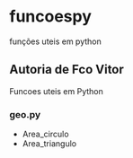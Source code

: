 # funcoespy
funções uteis em python
## Autoria de Fco Vitor

Funcoes uteis em Python

### geo.py
* Area_circulo
* Area_triangulo
